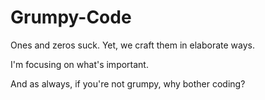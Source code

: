# Grumpy-Code
Ones and zeros suck. Yet, we craft them in elaborate ways.

I'm focusing on what's important.

And as always, if you're not grumpy, why bother coding?
